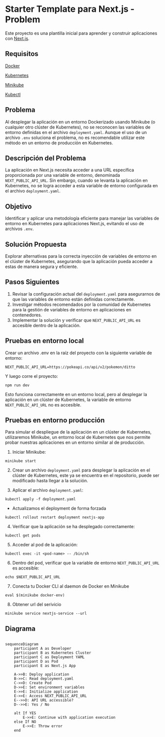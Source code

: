 # Starter Template para Next.js - Problem

Este proyecto es una plantilla inicial para aprender y construir aplicaciones con [Next.js](https://nextjs.org/learn).

## Requisitos
[Docker](https://docs.docker.com/get-docker/)

[Kubernetes](https://kubernetes.io/es/docs/home/)

[Minikube](https://minikube.sigs.k8s.io/docs)

[Kubectl](https://kubernetes.io/es/docs/tasks/tools/install-kubectl/)

## Problema

Al desplegar la aplicación en un entorno Dockerizado usando Minikube (o cualquier otro clúster de Kubernetes), no se reconocen las variables de entorno definidas en el archivo `deployment.yaml`. Aunque el uso de un archivo `.env` soluciona el problema, no es recomendable utilizar este método en un entorno de producción en Kubernetes.

## Descripción del Problema

La aplicación en Next.js necesita acceder a una URL específica proporcionada por una variable de entorno, denominada `NEXT_PUBLIC_API_URL`. Sin embargo, cuando se levanta la aplicación en Kubernetes, no se logra acceder a esta variable de entorno configurada en el archivo `deployment.yaml`.

## Objetivo

Identificar y aplicar una metodología eficiente para manejar las variables de entorno en Kubernetes para aplicaciones Next.js, evitando el uso de archivos `.env`.

## Solución Propuesta

Explorar alternativas para la correcta inyección de variables de entorno en el clúster de Kubernetes, asegurando que la aplicación pueda acceder a estas de manera segura y eficiente.

## Pasos Siguientes

1. Revisar la configuración actual del `deployment.yaml` para asegurarnos de que las variables de entorno están definidas correctamente.
2. Investigar métodos recomendados por la comunidad de Kubernetes para la gestión de variables de entorno en aplicaciones en contenedores.
3. Implementar la solución y verificar que `NEXT_PUBLIC_API_URL` es accesible dentro de la aplicación.

## Pruebas en entorno local
Crear un archivo .env en la raíz del proyecto con la siguiente variable de entorno:

```
NEXT_PUBLIC_API_URL=https://pokeapi.co/api/v2/pokemon/ditto
```

Y luego corre el proyecto:


```
npm run dev
```

Esto funciona correctamente en un entorno local, pero al desplegar la aplicación en un clúster de Kubernetes, la variable de entorno `NEXT_PUBLIC_API_URL` no es accesible.

## Pruebas en entorno producción

Para simular el despliegue de la aplicación en un clúster de Kubernetes, utilizaremos Minikube, un entorno local de Kubernetes que nos permite probar nuestras aplicaciones en un entorno similar al de producción.

1. Iniciar Minikube:

``` 
minikube start
```

2. Crear un archivo `deployment.yaml` para desplegar la aplicación en el clúster de Kubernetes, este ya se encuentra en el repositorio, puede ser modificado hasta llegar a la solución.

3. Aplicar el archivo `deployment.yaml`:

```
kubectl apply -f deployment.yaml
```
- Actualizamos el deployment de forma forzada
```
kubectl rollout restart deployment nextjs-app
```

4. Verificar que la aplicación se ha desplegado correctamente:

```
kubectl get pods
```

5. Acceder al pod de la aplicación:

```
kubectl exec -it <pod-name> -- /bin/sh
```

6. Dentro del pod, verificar que la variable de entorno `NEXT_PUBLIC_API_URL` es accesible:

```
echo $NEXT_PUBLIC_API_URL
```

7. Conecta tu Docker CLI al daemon de Docker en Minikube
    
```
eval $(minikube docker-env)
```
8. Obtener url del serivicio

```
minikube service nextjs-service --url
```


## Diagrama 

```mermaid

sequenceDiagram
    participant A as Developer
    participant B as Kubernetes Cluster
    participant C as Deployment YAML
    participant D as Pod
    participant E as Next.js App

    A->>B: Deploy application
    B->>C: Read deployment.yaml
    C->>D: Create Pod
    D->>E: Set environment variables
    E->>E: Initialize application
    E->>E: Access NEXT_PUBLIC_API_URL
    E-->>D: API URL accessible?
    D-->>E: Yes / No

    alt If YES
        E->>E: Continue with application execution
    else If NO
        E->>E: Throw error
    end

```